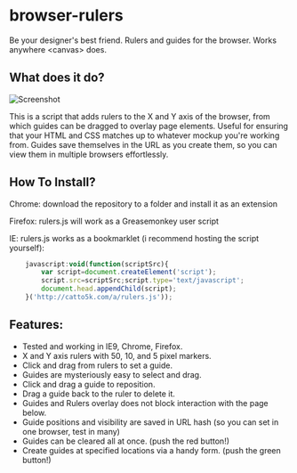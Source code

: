 

browser-rulers
==============
Be your designer&#39;s best friend.  Rulers and guides for the browser.  Works anywhere &lt;canvas&gt; does.

What does it do?
----------------
![Screenshot](http://i.imgur.com/7ozfe.jpg)

This is a script that adds rulers to the X and Y axis of the browser, from which guides can be dragged to overlay page elements.  Useful for ensuring that your HTML and CSS matches up to whatever mockup you're working from.  Guides save themselves in the URL as you create them, so you can view them in multiple browsers effortlessly.

How To Install?
---------------
Chrome: download the repository to a folder and install it as an extension

Firefox: rulers.js will work as a Greasemonkey user script

IE:  rulers.js works as a bookmarklet (i recommend hosting the script yourself):  
```javascript
    javascript:void(function(scriptSrc){
        var script=document.createElement('script');
        script.src=scriptSrc;script.type='text/javascript';
        document.head.appendChild(script);
    }('http://catto5k.com/a/rulers.js'));
```
Features:
---------
- Tested and working in IE9, Chrome, Firefox.
- X and Y axis rulers with 50, 10, and 5 pixel markers.
- Click and drag from rulers to set a guide.
- Guides are mysteriously easy to select and drag.
- Click and drag a guide to reposition.
- Drag a guide back to the ruler to delete it.
- Guides and Rulers overlay does not block interaction with the page below.
- Guide positions and visibility are saved in URL hash (so you can set in one browser, test in many)
- Guides can be cleared all at once. (push the red button!)
- Create guides at specified locations via a handy form. (push the green button!)